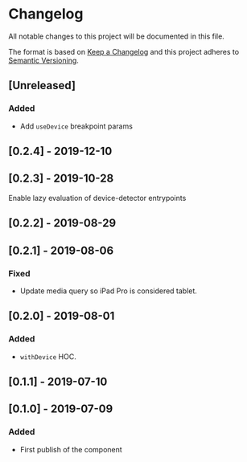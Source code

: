 # Changelog

All notable changes to this project will be documented in this file.

The format is based on [Keep a Changelog](http://keepachangelog.com/en/1.0.0/)
and this project adheres to [Semantic Versioning](http://semver.org/spec/v2.0.0.html).

## [Unreleased]

### Added
- Add `useDevice` breakpoint params

## [0.2.4] - 2019-12-10

## [0.2.3] - 2019-10-28
Enable lazy evaluation of device-detector entrypoints

## [0.2.2] - 2019-08-29

## [0.2.1] - 2019-08-06
### Fixed
- Update media query so iPad Pro is considered tablet.

## [0.2.0] - 2019-08-01

### Added

- `withDevice` HOC.

## [0.1.1] - 2019-07-10

## [0.1.0] - 2019-07-09

### Added

- First publish of the component
